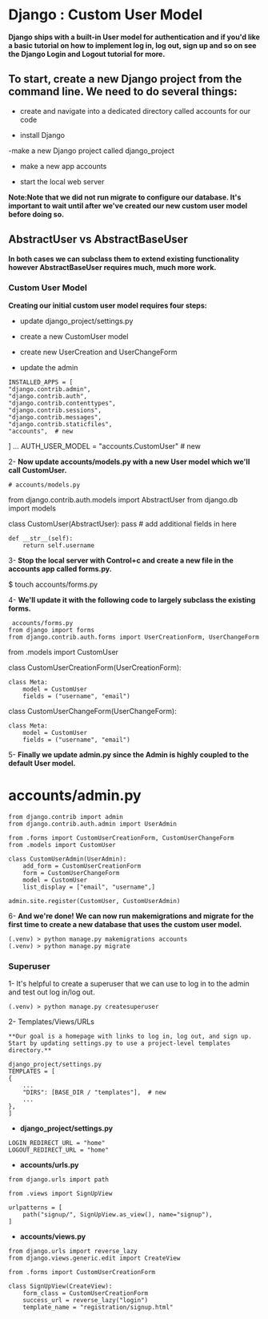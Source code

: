 # Django : Custom User Model

**Django ships with a built-in User model for authentication and if you'd like a basic tutorial on how to implement log in, log out, sign up and so on see the Django Login and Logout tutorial for more.**

## To start, create a new Django project from the command line. We need to do several things:

- create and navigate into a dedicated directory called accounts for our code

- install Django

-make a new Django project called django_project

- make a new app accounts

- start the local web server

**Note:Note that we did not run migrate to configure our database. It's important to wait until after we've created our new custom user model before doing so.**

## AbstractUser vs AbstractBaseUser

**In both cases we can subclass them to extend existing functionality however AbstractBaseUser requires much, much more work.**

### Custom User Model

**Creating our initial custom user model requires four steps:**

- update django_project/settings.py

- create a new CustomUser model

- create new UserCreation and UserChangeForm

- update the admin

>>
    INSTALLED_APPS = [
    "django.contrib.admin",
    "django.contrib.auth",
    "django.contrib.contenttypes",
    "django.contrib.sessions",
    "django.contrib.messages",
    "django.contrib.staticfiles",
    "accounts",  # new
 ]
 ...
 AUTH_USER_MODEL = "accounts.CustomUser"  # new

2- **Now update accounts/models.py with a new User model which we'll call CustomUser.**
>>
    # accounts/models.py
 from django.contrib.auth.models import AbstractUser
 from django.db import models

 class CustomUser(AbstractUser):
    pass
    # add additional fields in here

    def __str__(self):
        return self.username


3-  **Stop the local server with Control+c and create a new file in the accounts app called forms.py.**

>>
  $ touch accounts/forms.py

4- **We'll update it with the following code to largely subclass the existing forms.**

>> 
     accounts/forms.py
    from django import forms
    from django.contrib.auth.forms import UserCreationForm, UserChangeForm

 from .models import CustomUser

 class CustomUserCreationForm(UserCreationForm):

    class Meta:
        model = CustomUser
        fields = ("username", "email")

 class CustomUserChangeForm(UserChangeForm):

    class Meta:
        model = CustomUser
        fields = ("username", "email")

5- **Finally we update admin.py since the Admin is highly coupled to the default User model.**

>> 
 # accounts/admin.py
    from django.contrib import admin
    from django.contrib.auth.admin import UserAdmin

    from .forms import CustomUserCreationForm, CustomUserChangeForm
    from .models import CustomUser

    class CustomUserAdmin(UserAdmin):
        add_form = CustomUserCreationForm
        form = CustomUserChangeForm
        model = CustomUser
        list_display = ["email", "username",]

    admin.site.register(CustomUser, CustomUserAdmin)

6- **And we're done! We can now run makemigrations and migrate for the first time to create a new database that uses the custom user model.**
>>
    (.venv) > python manage.py makemigrations accounts
    (.venv) > python manage.py migrate

### Superuser

1- It's helpful to create a superuser that we can use to log in to the admin and test out log in/log out.
>> 
    (.venv) > python manage.py createsuperuser

2- Templates/Views/URLs

    **Our goal is a homepage with links to log in, log out, and sign up. Start by updating settings.py to use a project-level templates directory.**

>> 
    django_project/settings.py
    TEMPLATES = [
    {
        ...
        "DIRS": [BASE_DIR / "templates"],  # new
        ...
    },
    ]

-  **django_project/settings.py**
>>
    LOGIN_REDIRECT_URL = "home"
    LOGOUT_REDIRECT_URL = "home"

- **accounts/urls.py**
>>
    from django.urls import path

    from .views import SignUpView

    urlpatterns = [
        path("signup/", SignUpView.as_view(), name="signup"),
    ]

-  **accounts/views.py**
>>
    from django.urls import reverse_lazy
    from django.views.generic.edit import CreateView

    from .forms import CustomUserCreationForm

    class SignUpView(CreateView):
        form_class = CustomUserCreationForm
        success_url = reverse_lazy("login")
        template_name = "registration/signup.html"

